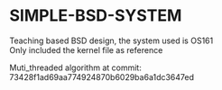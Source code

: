 # SIMPLE-BSD-SYSTEM
Teaching based BSD design, the system used is OS161 </br>
Only included the kernel file as reference </br>


Muti_threaded algorithm at commit: </br>
73428f1ad69aa774924870b6029ba6a1dc3647ed
